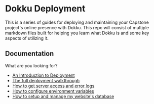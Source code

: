 # Dokku Deployment
This is a series of guides for deploying and maintaining your Capstone project's online presence with Dokku. This repo will consist of multiple markdown files built for helping you learn what Dokku is and some key aspects of utilizing it.

## Documentation

What are you looking for?

- [An Introduction to Deployment](https://github.com/gocodeup/dokku-deployment-guide/blob/main/docs/deployment_basics.md#readme)
- [The full deployment walkthrough](https://github.com/gocodeup/dokku-deployment-guide/blob/main/docs/deploy.md#readme)
- [How to get server access and error logs](https://github.com/gocodeup/dokku-deployment-guide/blob/main/docs/faq.md#readme)
- [How to configure environment variables](https://github.com/gocodeup/dokku-deployment-guide/blob/main/docs/enviroment_variables.md#readme)
- [How to setup and manage my website's database](https://github.com/gocodeup/dokku-deployment-guide/blob/main/docs/database_managment.md#readme)
